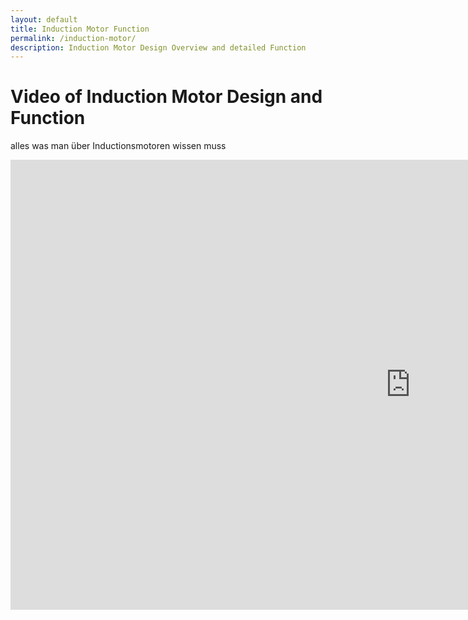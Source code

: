 ```yaml
---
layout: default
title: Induction Motor Function
permalink: /induction-motor/
description: Induction Motor Design Overview and detailed Function
---
```


# Video of Induction Motor Design and Function

alles was man über Inductionsmotoren wissen muss

<iframe width="1280" height="720" src="https://www.youtube.com/embed/3oquaStPjWs?controls=0" title="YouTube video player" frameborder="0" allow="accelerometer; autoplay; clipboard-write; encrypted-media; gyroscope; picture-in-picture; web-share" allowfullscreen></iframe> 
